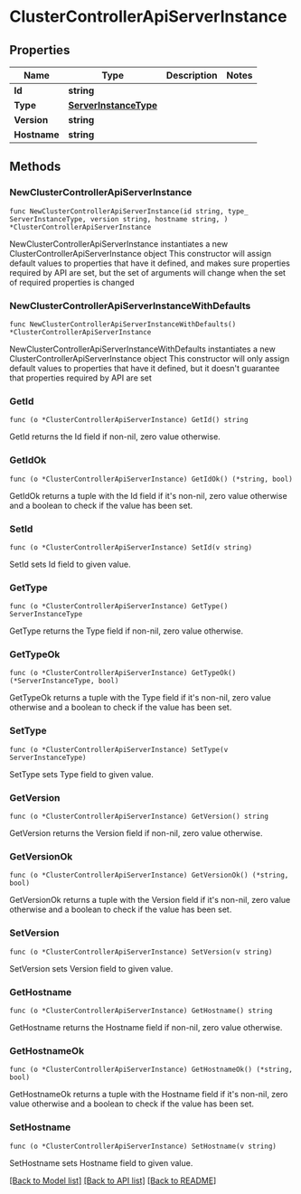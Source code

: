 # ClusterControllerApiServerInstance

## Properties

Name | Type | Description | Notes
------------ | ------------- | ------------- | -------------
**Id** | **string** |  | 
**Type** | [**ServerInstanceType**](ServerInstanceType.md) |  | 
**Version** | **string** |  | 
**Hostname** | **string** |  | 

## Methods

### NewClusterControllerApiServerInstance

`func NewClusterControllerApiServerInstance(id string, type_ ServerInstanceType, version string, hostname string, ) *ClusterControllerApiServerInstance`

NewClusterControllerApiServerInstance instantiates a new ClusterControllerApiServerInstance object
This constructor will assign default values to properties that have it defined,
and makes sure properties required by API are set, but the set of arguments
will change when the set of required properties is changed

### NewClusterControllerApiServerInstanceWithDefaults

`func NewClusterControllerApiServerInstanceWithDefaults() *ClusterControllerApiServerInstance`

NewClusterControllerApiServerInstanceWithDefaults instantiates a new ClusterControllerApiServerInstance object
This constructor will only assign default values to properties that have it defined,
but it doesn't guarantee that properties required by API are set

### GetId

`func (o *ClusterControllerApiServerInstance) GetId() string`

GetId returns the Id field if non-nil, zero value otherwise.

### GetIdOk

`func (o *ClusterControllerApiServerInstance) GetIdOk() (*string, bool)`

GetIdOk returns a tuple with the Id field if it's non-nil, zero value otherwise
and a boolean to check if the value has been set.

### SetId

`func (o *ClusterControllerApiServerInstance) SetId(v string)`

SetId sets Id field to given value.


### GetType

`func (o *ClusterControllerApiServerInstance) GetType() ServerInstanceType`

GetType returns the Type field if non-nil, zero value otherwise.

### GetTypeOk

`func (o *ClusterControllerApiServerInstance) GetTypeOk() (*ServerInstanceType, bool)`

GetTypeOk returns a tuple with the Type field if it's non-nil, zero value otherwise
and a boolean to check if the value has been set.

### SetType

`func (o *ClusterControllerApiServerInstance) SetType(v ServerInstanceType)`

SetType sets Type field to given value.


### GetVersion

`func (o *ClusterControllerApiServerInstance) GetVersion() string`

GetVersion returns the Version field if non-nil, zero value otherwise.

### GetVersionOk

`func (o *ClusterControllerApiServerInstance) GetVersionOk() (*string, bool)`

GetVersionOk returns a tuple with the Version field if it's non-nil, zero value otherwise
and a boolean to check if the value has been set.

### SetVersion

`func (o *ClusterControllerApiServerInstance) SetVersion(v string)`

SetVersion sets Version field to given value.


### GetHostname

`func (o *ClusterControllerApiServerInstance) GetHostname() string`

GetHostname returns the Hostname field if non-nil, zero value otherwise.

### GetHostnameOk

`func (o *ClusterControllerApiServerInstance) GetHostnameOk() (*string, bool)`

GetHostnameOk returns a tuple with the Hostname field if it's non-nil, zero value otherwise
and a boolean to check if the value has been set.

### SetHostname

`func (o *ClusterControllerApiServerInstance) SetHostname(v string)`

SetHostname sets Hostname field to given value.



[[Back to Model list]](../README.md#documentation-for-models) [[Back to API list]](../README.md#documentation-for-api-endpoints) [[Back to README]](../README.md)


